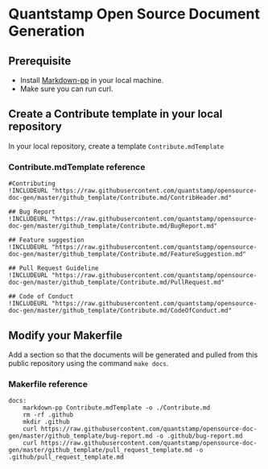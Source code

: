 
# Quantstamp Open Source Document Generation


## Prerequisite
* Install [Markdown-pp](https://github.com/jreese/markdown-pp#installationandusage) in your local machine.
* Make sure you can run curl.

## Create a Contribute template in your local repository

In your local repository, create a template `Contribute.mdTemplate`

### Contribute.mdTemplate reference 

```
#Contributing
!INCLUDEURL "https://raw.githubusercontent.com/quantstamp/opensource-doc-gen/master/github_template/Contribute.md/ContribHeader.md"

## Bug Report
!INCLUDEURL "https://raw.githubusercontent.com/quantstamp/opensource-doc-gen/master/github_template/Contribute.md/BugReport.md"

## Feature suggestion
!INCLUDEURL "https://raw.githubusercontent.com/quantstamp/opensource-doc-gen/master/github_template/Contribute.md/FeatureSuggestion.md"

## Pull Request Guideline
!INCLUDEURL "https://raw.githubusercontent.com/quantstamp/opensource-doc-gen/master/github_template/Contribute.md/PullRequest.md"

## Code of Conduct
!INCLUDEURL "https://raw.githubusercontent.com/quantstamp/opensource-doc-gen/master/github_template/Contribute.md/CodeOfConduct.md"
```

## Modify your Makerfile

Add a section so that the documents will be generated and pulled from this public repository using the command `make docs`.

### Makerfile reference

```
docs:
	markdown-pp Contribute.mdTemplate -o ./Contribute.md
	rm -rf .github
	mkdir .github
	curl https://raw.githubusercontent.com/quantstamp/opensource-doc-gen/master/github_template/bug-report.md -o .github/bug-report.md
	curl https://raw.githubusercontent.com/quantstamp/opensource-doc-gen/master/github_template/pull_request_template.md -o .github/pull_request_template.md

```


